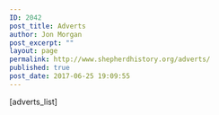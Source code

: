```yaml
---
ID: 2042
post_title: Adverts
author: Jon Morgan
post_excerpt: ""
layout: page
permalink: http://www.shepherdhistory.org/adverts/
published: true
post_date: 2017-06-25 19:09:55
---
```

[adverts_list]